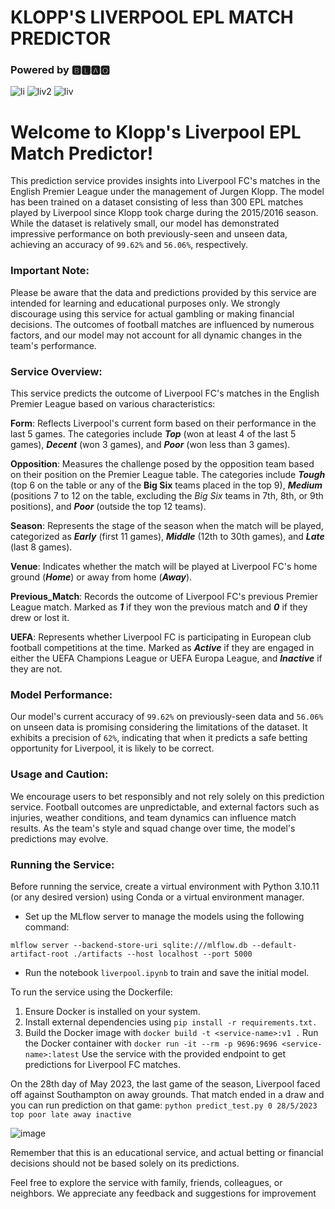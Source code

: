 # KLOPP'S LIVERPOOL EPL MATCH PREDICTOR

### Powered by 🅱🅻🅰🆀


![li](https://user-images.githubusercontent.com/100685852/214846024-51910198-1951-48e6-8b1a-2c0a8056dcd8.jpg) ![liv2](https://user-images.githubusercontent.com/100685852/214846291-f3899b64-f38b-43c2-8f72-fc86ff40eb5a.jpg) ![liv](https://user-images.githubusercontent.com/100685852/214846371-205623ff-b198-4313-9353-d6607a4b140e.png)

# Welcome to Klopp's Liverpool EPL Match Predictor!
This prediction service provides insights into Liverpool FC's matches in the English Premier League under the management of Jurgen Klopp. The model has been trained on a dataset consisting of less than 300 EPL matches played by Liverpool since Klopp took charge during the 2015/2016 season. While the dataset is relatively small, our model has demonstrated impressive performance on both previously-seen and unseen data, achieving an accuracy of ```99.62%``` and ```56.06%```, respectively.

### Important Note:
Please be aware that the data and predictions provided by this service are intended for learning and educational purposes only. We strongly discourage using this service for actual gambling or making financial decisions. The outcomes of football matches are influenced by numerous factors, and our model may not account for all dynamic changes in the team's performance.

### Service Overview:
This service predicts the outcome of Liverpool FC's matches in the English Premier League based on various characteristics:

**Form**: Reflects Liverpool's current form based on their performance in the last 5 games. The categories include ***Top*** (won at least 4 of the last 5 games), ***Decent*** (won 3 games), and ***Poor*** (won less than 3 games).

**Opposition**: Measures the challenge posed by the opposition team based on their position on the Premier League table. The categories include ***Tough*** (top 6 on the table or any of the **Big Six** teams placed in the top 9), ***Medium*** (positions 7 to 12 on the table, excluding the *Big Six* teams in 7th, 8th, or 9th positions), and ***Poor*** (outside the top 12 teams).

**Season**: Represents the stage of the season when the match will be played, categorized as ***Early*** (first 11 games), ***Middle*** (12th to 30th games), and ***Late*** (last 8 games).

**Venue**: Indicates whether the match will be played at Liverpool FC's home ground (***Home***) or away from home (***Away***).

**Previous_Match**: Records the outcome of Liverpool FC's previous Premier League match. Marked as ***1*** if they won the previous match and ***0*** if they drew or lost it.

**UEFA**: Represents whether Liverpool FC is participating in European club football competitions at the time. Marked as ***Active*** if they are engaged in either the UEFA Champions League or UEFA Europa League, and ***Inactive*** if they are not.

### Model Performance:
Our model's current accuracy of ```99.62%``` on previously-seen data and ```56.06%``` on unseen data is promising considering the limitations of the dataset. It exhibits a precision of ```62%```, indicating that when it predicts a safe betting opportunity for Liverpool, it is likely to be correct.

### Usage and Caution:
We encourage users to bet responsibly and not rely solely on this prediction service. Football outcomes are unpredictable, and external factors such as injuries, weather conditions, and team dynamics can influence match results. As the team's style and squad change over time, the model's predictions may evolve.

### Running the Service:
Before running the service, create a virtual environment with Python 3.10.11 (or any desired version) using Conda or a virtual environment manager.

- Set up the MLflow server to manage the models using the following command:

```mlflow server --backend-store-uri sqlite:///mlflow.db --default-artifact-root ./artifacts --host localhost --port 5000```

- Run the notebook ```liverpool.ipynb``` to train and save the initial model.

To run the service using the Dockerfile:

1. Ensure Docker is installed on your system.
2. Install external dependencies using ```pip install -r requirements.txt.```
3. Build the Docker image with ```docker build -t <service-name>:v1 .```
Run the Docker container with ```docker run -it --rm -p 9696:9696 <service-name>:latest```
Use the service with the provided endpoint to get predictions for Liverpool FC matches.



On the 28th day of May 2023, the last game of the season,  Liverpool faced off against Southampton on away grounds. That match ended in a draw and you can run prediction on that game:
```python predict_test.py 0 28/5/2023 top poor late away inactive```

![image](https://github.com/Blaqadonis/klopps_liverpool_updated/assets/100685852/aeb7b62e-0f69-4fec-ade7-73e7a09f0ef9)





Remember that this is an educational service, and actual betting or financial decisions should not be based solely on its predictions.

Feel free to explore the service with family, friends, colleagues, or neighbors. We appreciate any feedback and suggestions for improvement
